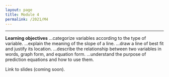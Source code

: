 ```yaml
---
layout: page
title: Module 4
permalink: /2021/M4
---
```


---
**Learning objectives**
...categorize variables according to the type of variable.
...explain the meaning of the slope of a line.
...draw a line of best fit and justify its location.
...describe the relationship between two variables in words, graph form, and equation form.
...understand the purpose of prediction equations and how to use them.

Link to slides (coming soon).